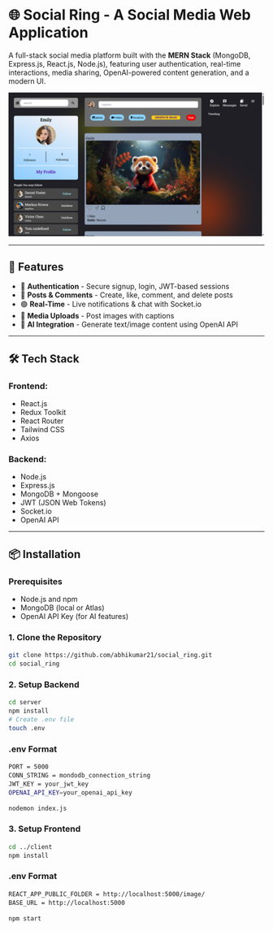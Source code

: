 # 🌐 Social Ring - A Social Media Web Application

A full-stack social media platform built with the **MERN Stack** (MongoDB, Express.js, React.js, Node.js), featuring user authentication, real-time interactions, media sharing, OpenAI-powered content generation, and a modern UI.

![image alt](https://github.com/abhikumar21/social_ring/blob/main/client/public/social_media_application.png?raw=true)


---

## 🚀 Features

- 🔐 **Authentication** - Secure signup, login, JWT-based sessions
- 📝 **Posts & Comments** - Create, like, comment, and delete posts
- 🟢 **Real-Time** - Live notifications & chat with Socket.io
- 📸 **Media Uploads** - Post images with captions
- 🧠 **AI Integration** - Generate text/image content using OpenAI API

---

## 🛠 Tech Stack

### Frontend:
- React.js
- Redux Toolkit
- React Router
- Tailwind CSS
- Axios

### Backend:
- Node.js
- Express.js
- MongoDB + Mongoose
- JWT (JSON Web Tokens)
- Socket.io
- OpenAI API

---

## 📦 Installation

### Prerequisites
- Node.js and npm
- MongoDB (local or Atlas)
- OpenAI API Key (for AI features)

### 1. Clone the Repository
```bash
git clone https://github.com/abhikumar21/social_ring.git
cd social_ring
```

### 2. Setup Backend 
```bash
cd server
npm install
# Create .env file
touch .env
```

### .env Format
```bash
PORT = 5000
CONN_STRING = mondodb_connection_string
JWT_KEY = your_jwt_key
OPENAI_API_KEY=your_openai_api_key
```

```bash
nodemon index.js
```

### 3. Setup Frontend
```bash
cd ../client
npm install
```

### .env Format
```bash
REACT_APP_PUBLIC_FOLDER = http://localhost:5000/image/
BASE_URL = http://localhost:5000
```

```bash
npm start
```

